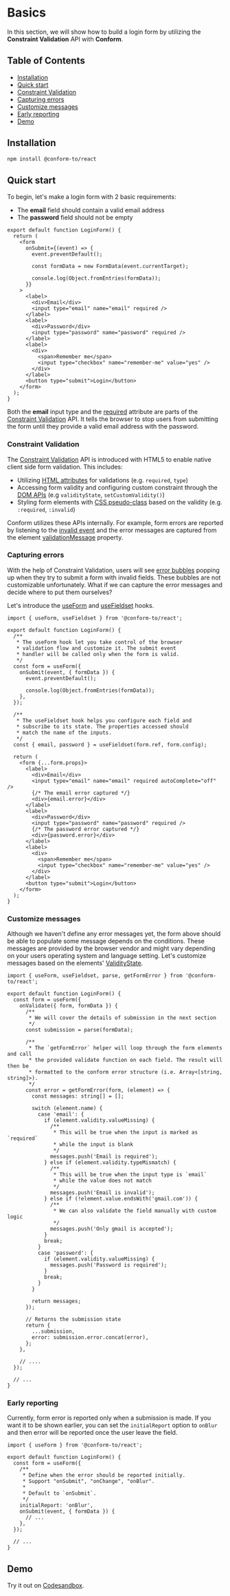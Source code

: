 # Basics

In this section, we will show how to build a login form by utilizing the **Constraint Validation** API with **Conform**.

<!-- aside -->

## Table of Contents

- [Installation](#installation)
- [Quick start](#quick-start)
- [Constraint Validation](#constraint-validation)
- [Capturing errors](#capturing-errors)
- [Customize messages](#customize-messages)
- [Early reporting](#early-reporting)
- [Demo](#demo)

<!-- /aside -->

## Installation

```sh
npm install @conform-to/react
```

## Quick start

To begin, let's make a login form with 2 basic requirements:

- The **email** field should contain a valid email address
- The **password** field should not be empty

```tsx
export default function LoginForm() {
  return (
    <form
      onSubmit={(event) => {
        event.preventDefault();

        const formData = new FormData(event.currentTarget);

        console.log(Object.fromEntries(formData));
      }}
    >
      <label>
        <div>Email</div>
        <input type="email" name="email" required />
      </label>
      <label>
        <div>Password</div>
        <input type="password" name="password" required />
      </label>
      <label>
        <div>
          <span>Remember me</span>
          <input type="checkbox" name="remember-me" value="yes" />
        </div>
      </label>
      <button type="submit">Login</button>
    </form>
  );
}
```

Both the **email** input type and the [required](https://developer.mozilla.org/en-US/docs/Web/HTML/Attributes/required) attribute are parts of the [Constraint Validation](#constraint-validation) API. It tells the browser to stop users from submitting the form until they provide a valid email address with the password.

### Constraint Validation

The [Constraint Validation](https://caniuse.com/constraint-validation) API is introduced with HTML5 to enable native client side form validation. This includes:

- Utilizing [HTML attributes](https://developer.mozilla.org/en-US/docs/Web/Guide/HTML/Constraint_validation#validation-related_attributes) for validations (e.g. `required`, `type`)
- Accessing form validity and configuring custom constraint through the [DOM APIs](https://developer.mozilla.org/en-US/docs/Web/API/Constraint_validation#extensions_to_other_interfaces) (e.g `validityState`, `setCustomValidity()`)
- Styling form elements with [CSS pseudo-class](https://developer.mozilla.org/en-US/docs/Learn/Forms/Form_validation#the_constraint_validation_api) based on the validity (e.g. `:required`, `:invalid`)

Conform utilizes these APIs internally. For example, form errors are reported by listening to the [invalid event](https://developer.mozilla.org/en-US/docs/Web/API/HTMLInputElement/invalid_event) and the error messages are captured from the element [validationMessage](https://developer.mozilla.org/en-US/docs/Web/API/HTMLObjectElement/validationMessage) property.

### Capturing errors

With the help of Constraint Validation, users will see [error bubbles](https://codesandbox.io/s/cocky-fermi-zwjort?file=/src/App.js) popping up when they try to submit a form with invalid fields. These bubbles are not customizable unfortunately. What if we can capture the error messages and decide where to put them ourselves?

Let's introduce the [useForm](/packages/conform-react/README.md#useform) and [useFieldset](/packages/conform-react/README.md#usefieldset) hooks.

```tsx
import { useForm, useFieldset } from '@conform-to/react';

export default function LoginForm() {
  /**
   * The useForm hook let you take control of the browser
   * validation flow and customize it. The submit event
   * handler will be called only when the form is valid.
   */
  const form = useForm({
    onSubmit(event, { formData }) {
      event.preventDefault();

      console.log(Object.fromEntries(formData));
    },
  });

  /**
   * The useFieldset hook helps you configure each field and
   * subscribe to its state. The properties accessed should
   * match the name of the inputs.
   */
  const { email, password } = useFieldset(form.ref, form.config);

  return (
    <form {...form.props}>
      <label>
        <div>Email</div>
        <input type="email" name="email" required autoComplete="off" />
        {/* The email error captured */}
        <div>{email.error}</div>
      </label>
      <label>
        <div>Password</div>
        <input type="password" name="password" required />
        {/* The password error captured */}
        <div>{password.error}</div>
      </label>
      <label>
        <div>
          <span>Remember me</span>
          <input type="checkbox" name="remember-me" value="yes" />
        </div>
      </label>
      <button type="submit">Login</button>
    </form>
  );
}
```

### Customize messages

Although we haven't define any error messages yet, the form above should be able to populate some message depends on the conditions. These messages are provided by the browser vendor and might vary depending on your users operating system and language setting. Let's customize messages based on the elements' [ValidityState](https://developer.mozilla.org/en-US/docs/Web/API/ValidityState).

```tsx
import { useForm, useFieldset, parse, getFormError } from '@conform-to/react';

export default function LoginForm() {
  const form = useForm({
    onValidate({ form, formData }) {
      /**
       * We will cover the details of submission in the next section
       */
      const submission = parse(formData);

      /**
       * The `getFormError` helper will loop through the form elements and call
       * the provided validate function on each field. The result will then be
       * formatted to the conform error structure (i.e. Array<[string, string]>).
       */
      const error = getFormError(form, (element) => {
        const messages: string[] = [];

        switch (element.name) {
          case 'email': {
            if (element.validity.valueMissing) {
              /**
               * This will be true when the input is marked as `required`
               * while the input is blank
               */
              messages.push('Email is required');
            } else if (element.validity.typeMismatch) {
              /**
               * This will be true when the input type is `email`
               * while the value does not match
               */
              messages.push('Email is invalid');
            } else if (!element.value.endsWith('gmail.com')) {
              /**
               * We can also validate the field manually with custom logic
               */
              messages.push('Only gmail is accepted');
            }
            break;
          }
          case 'password': {
            if (element.validity.valueMissing) {
              messages.push('Password is required');
            }
            break;
          }
        }

        return messages;
      });

      // Returns the submission state
      return {
        ...submission,
        error: submission.error.concat(error),
      };
    },

    // ....
  });

  // ...
}
```

### Early reporting

Currently, form error is reported only when a submission is made. If you want it to be shown earlier, you can set the `initialReport` option to `onBlur` and then error will be reported once the user leave the field.

```tsx
import { useForm } from '@conform-to/react';

export default function LoginForm() {
  const form = useForm({
    /**
     * Define when the error should be reported initially.
     * Support "onSubmit", "onChange", "onBlur".
     *
     * Default to `onSubmit`.
     */
    initialReport: 'onBlur',
    onSubmit(event, { formData }) {
      // ...
    },
  });

  // ...
}
```

## Demo

<!-- sandbox title="Login form demo" src="/examples/basic" -->

Try it out on [Codesandbox](https://codesandbox.io/s/github/edmundhung/conform/tree/main/examples/basic).

<!-- /sandbox -->
